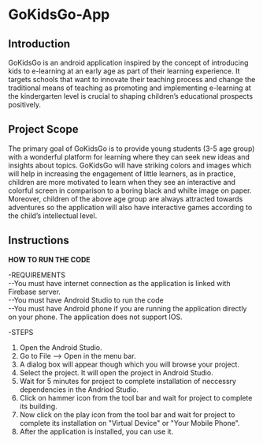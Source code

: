 # GoKidsGo-App  
## Introduction  
GoKidsGo is an android application inspired by the concept of introducing kids to e-learning at an early age as part of their learning experience. It targets schools that want to innovate their teaching process and change the traditional means of teaching as promoting and implementing e-learning at the kindergarten level is crucial to shaping children’s educational prospects positively.  

## Project Scope  
The primary goal of GoKidsGo is to provide young students (3-5 age group) with a wonderful platform for learning where they can seek new ideas and insights about topics. GoKidsGo will have striking colors and images which will help in increasing the engagement of little learners, as in practice, children are more motivated to learn when they see an interactive and colorful screen in comparison to a boring black and whilte image on paper. Moreover, children of the above age group are always attracted towards adventures so the application will also have interactive games according to the child’s intellectual level.  

## Instructions  
************HOW TO RUN THE CODE************  

-REQUIREMENTS  
 --You must have internet connection as the application is linked with Firebase server.  
 --You must have Android Studio to run the code  
 --You must have Android phone if you are running the application directly on your phone. The application does not support IOS.  
 
-STEPS
 1. Open the Android Studio.
 2. Go to File --> Open in the menu bar.
 3. A dialog box will appear though which you will browse your project.
 4. Select the project. It will open the project in Android Studio.
 5. Wait for 5 minutes for project to complete installation of neccessry dependencies in the Andriod Studio.
 6. Click on hammer icon from the tool bar and wait for project to complete its building.
 7. Now click on the play icon from the tool bar and wait for project to complete its installation on "Virtual Device" or "Your Mobile Phone".
 8. After the application is installed, you can use it.

